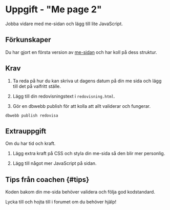 Uppgift - "Me page 2"
==================================

Jobba vidare med me-sidan och lägg till lite JavaScript.



Förkunskaper
-----------------------

Du har gjort en första version av [me-sidan](../kmom01/02_mepage.md) och har koll på dess struktur.



Krav
-----------------------


1. Ta reda på hur du kan skriva ut dagens datum på din me sida och lägg till det på valfritt ställe.

1. Lägg till din redovisningstext i `redovisning.html`.

1. Gör en dbwebb publish för att kolla att allt validerar och fungerar.

```text
dbwebb publish redovisa
```



Extrauppgift
-----------------------

Om du har tid och kraft.

1. Lägg extra kraft på CSS och styla din me-sida så den blir mer personlig.

1. Lägg till något mer JavaScript på sidan.



Tips från coachen {#tips}
-----------------------

Koden bakom din me-sida behöver validera och följa god kodstandard.

Lycka till och hojta till i forumet om du behöver hjälp!
